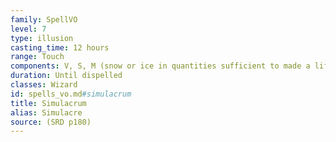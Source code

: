 ```yaml
---
family: SpellVO
level: 7
type: illusion
casting_time: 12 hours
range: Touch
components: V, S, M (snow or ice in quantities sufficient to made a life-size copy of the duplicated creature; some hair, fingernail clippings, or other piece of that creature's body placed inside the snow or ice; and powdered ruby worth 1,500 gp, sprinkled over the duplicate and consumed by the spell)
duration: Until dispelled
classes: Wizard
id: spells_vo.md#simulacrum
title: Simulacrum
alias: Simulacre
source: (SRD p180)
---
```


